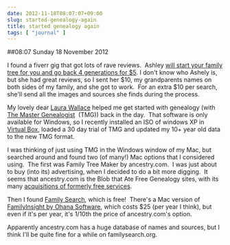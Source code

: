 ```yaml
---
date: 2012-11-18T08:07:07+09:00
slug: started-genealogy-again
title: started genealogy again
tags: [ "journal" ]
---
```


##08:07 Sunday 18 November 2012

I found a fiverr gig that got lots of rave reviews.  Ashley [will start your family tree for you and go back 4 generations for $5](http://fiverr.com/tn5rr2012/trace-your-family-tree-for-you-and-go-back-4-generations). I don't know who Ashely is, but she had great reviews, so I sent her $10, my grandparents names on both sides of my family, and she got to work.  For an extra $10 per search, she'll send all the images and sources she finds during the process.

My lovely dear [Laura Wallace](http://laura.chinet.com/oldindex.html) helped me get started with genealogy (with [The Master Genealogist](http://www.whollygenes.com)  (TMG)) back in the day.  That software is only available for Windows, so I recently installed an ISO of windows XP in [Virtual Box](http://virtualbox.org), loaded a 30 day trial of TMG and updated my 10+ year old data to the new TMG format.

I was thinking of just using TMG in the Windows window of my Mac, but searched around and found two (of many!) Mac options that I considered using.  The first was Family Tree Maker by ancestry.com.  I was just about to buy (into its) advertising, when I decided to do a bit more digging.  It seems that ancestry.com is the Blob that Ate Free Genealogy sites, with its many [acquisitions of formerly free services](http://en.wikipedia.org/wiki/Ancestry.com#Other_sites).

Then I found [Family Search](https://familysearch.org), which is free!  There's a Mac version of [FamilyInsight by Ohana Software](http://www.ohanasoftware.com), which costs $25 (per year I think), but even if it's per year, it's 1/10th the price of ancestry.com's option.

Apparently ancestry.com has a huge database of names and sources, but I think I'll be quite fine for a while on familysearch.org.
